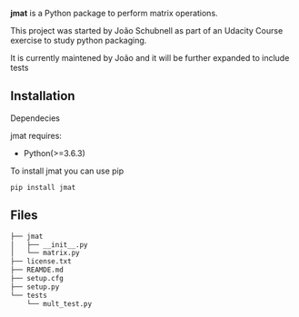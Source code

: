 **jmat** is a Python package to perform matrix operations.

This project was started by João Schubnell as part of an Udacity Course exercise to study python packaging.

It is currently maintened by João and it will be further expanded to include tests

Installation
------------
Dependecies

jmat requires:
- Python(>=3.6.3)

To install jmat you can use pip

`pip install jmat`


Files
-----

```bash
├── jmat
│   ├── __init__.py
│   └── matrix.py
├── license.txt
├── REAMDE.md
├── setup.cfg
├── setup.py
└── tests
    └── mult_test.py
```

